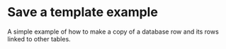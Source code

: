 # Save a template example

A simple example of how to make a copy of a database row and its rows linked to other tables.